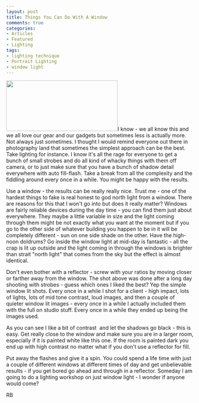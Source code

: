 ```yaml
---
layout: post
title: Things You Can Do With A Window
comments: true
categories:
- Articles
- Featured
- Lighting
tags:
- lighting technique
- Portrait Lighting
- window light
---
```

<a rel="prettyPhoto" href="http://photo.rwboyer.com/wp-content/uploads/2010/08/2002-006-07.jpg"><img class="alignleft size-medium wp-image-2146" title="2002-006-07" src="http://photo.rwboyer.com/wp-content/uploads/2010/08/2002-006-07-300x136.jpg" alt="" width="300" height="136" /></a>I know - we all know this and we all love our gear and our gadgets but sometimes less is actually more. Not always just sometimes. I thought I would remind everyone out there in photography land that sometimes the simplest approach can be the best. Take lighting for instance. I know it's all the rage for everyone to get a bunch of small strobes and do all kind of whacky things with them off camera, or to just make sure that you have a bunch of shadow detail everywhere with auto fill-flash. Take a break from all the complexity and the fiddling around every once in a while. You might be happy with the results.

Use a window - the results can be really really nice. Trust me - one of the hardest things to fake is real honest to god north light from a window. There are reasons for this that I won't go into but does it really matter? Windows are fairly reliable devices during the day time - you can find them just about everywhere. They maybe a little variable in size and the light coming through them might be not exactly what you want at the moment but if you go to the other side of whatever building you happen to be in it will be completely different - sun on one side shade on the other. Have the high-noon doldrums? Go inside the window light at mid-day is fantastic - all the crap is lit up outside and the light coming in through the windows is brighter than strait "north light" that comes from the sky but the effect is almost identical.

Don't even bother with a reflector - screw with your ratios by moving closer or farther away from the window. The shot above was done after a long day shooting with strobes - guess which ones I liked the best? Yep the simple window lit shots. Every once in a while I shot for a client - high impact, lots of lights, lots of mid tone contrast, loud images, and then a couple of quieter window lit images - every once in a while I actually included them with the full on studio stuff. Every once in a while they ended up being the images used.

As you can see I like a bit of contrast  and let the shadows go black - this is easy. Get really close to the window and make sure you are in a larger room, especially if it is painted white like this one. If the room is painted dark you end up with high contrast no matter what if you don't use a reflector for fill.

Put away the flashes and give it a spin. You could spend a life time with just a couple of different windows at different times of day and get unbelievable results - if you get bored go ahead and through in a reflector. Someday I am going to do a lighting workshop on just window light - I wonder if anyone would come?

RB